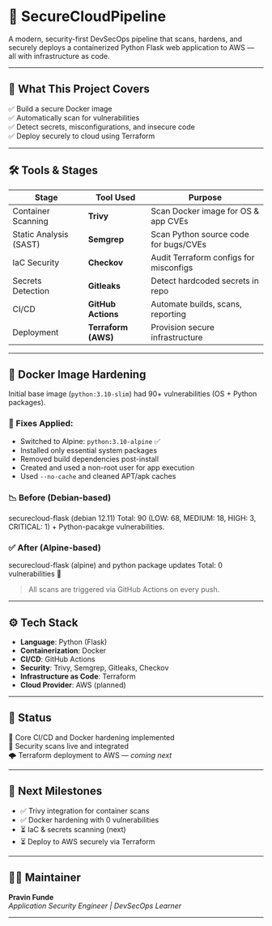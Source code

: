 # 🔐 SecureCloudPipeline

A modern, security-first DevSecOps pipeline that scans, hardens, and securely deploys a containerized Python Flask web application to AWS — all with infrastructure as code.

---

## 🚀 What This Project Covers

✅ Build a secure Docker image  
✅ Automatically scan for vulnerabilities  
✅ Detect secrets, misconfigurations, and insecure code  
✅ Deploy securely to cloud using Terraform

---

## 🛠️ Tools & Stages

| Stage                  | Tool Used      | Purpose                                  |
|------------------------|----------------|------------------------------------------|
| Container Scanning     | **Trivy**       | Scan Docker image for OS & app CVEs      |
| Static Analysis (SAST) | **Semgrep**     | Scan Python source code for bugs/CVEs    |
| IaC Security           | **Checkov**     | Audit Terraform configs for misconfigs   |
| Secrets Detection      | **Gitleaks**    | Detect hardcoded secrets in repo         |
| CI/CD                  | **GitHub Actions** | Automate builds, scans, reporting     |
| Deployment             | **Terraform (AWS)** | Provision secure infrastructure      |

---

## 🐳 Docker Image Hardening

Initial base image (`python:3.10-slim`) had 90+ vulnerabilities (OS + Python packages).

### 🔧 Fixes Applied:
- Switched to Alpine: `python:3.10-alpine` ✅
- Installed only essential system packages
- Removed build dependencies post-install
- Created and used a non-root user for app execution
- Used `--no-cache` and cleaned APT/apk caches

### 📉 Before (Debian-based)
securecloud-flask (debian 12.11)
Total: 90 (LOW: 68, MEDIUM: 18, HIGH: 3, CRITICAL: 1) + Python-pacakge vulnerabilities.


### ✅ After (Alpine-based)
securecloud-flask (alpine) and python package updates
Total: 0 vulnerabilities 🎉


> All scans are triggered via GitHub Actions on every push.

---

## ⚙️ Tech Stack

- **Language**: Python (Flask)
- **Containerization**: Docker
- **CI/CD**: GitHub Actions
- **Security**: Trivy, Semgrep, Gitleaks, Checkov
- **Infrastructure as Code**: Terraform
- **Cloud Provider**: AWS (planned)

---

## 📌 Status

🧱 Core CI/CD and Docker hardening implemented  
🔐 Security scans live and integrated  
🌩️ Terraform deployment to AWS — *coming next*

---

## 📎 Next Milestones

- ✅ Trivy integration for container scans
- ✅ Docker hardening with 0 vulnerabilities
- ⏳ IaC & secrets scanning (next)
- ⏳ Deploy to AWS securely via Terraform

---

## 🙋‍♂️ Maintainer

**Pravin Funde**  
*Application Security Engineer | DevSecOps Learner*

---

 